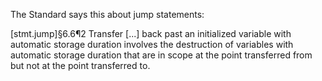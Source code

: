 The Standard says this about jump statements:

[stmt.jump]§6.6¶2 Transfer [...] back past an initialized variable with automatic storage duration involves the destruction of variables with automatic storage duration that are in scope at the point transferred from but not at the point transferred to.